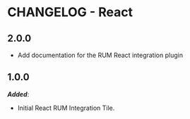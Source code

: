 # CHANGELOG - React

## 2.0.0

* Add documentation for the RUM React integration plugin

## 1.0.0

**_Added_**:

* Initial React RUM Integration Tile.
